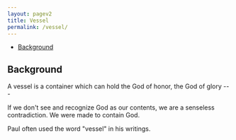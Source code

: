 ```yaml
---
layout: pagev2
title: Vessel
permalink: /vessel/
---
```

- [Background](#background)

## Background

A vessel is a container which can hold the God of honor, the God of glory ---

If we don't see and recognize God as our contents, we are a senseless contradiction. We were made to contain God.

Paul often used the word "vessel" in his writings.